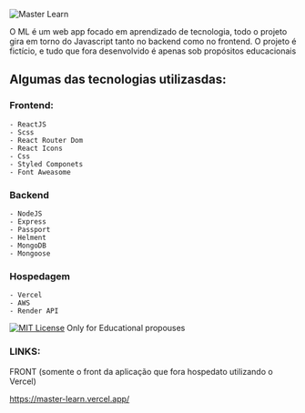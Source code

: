 ![Master Learn](https://github.com/wal-wizard/Master-Learn/assets/82295321/bfa4481f-2f53-49e1-9673-f45d0ba55ecd)


O ML é um web app focado em aprendizado de tecnologia, todo o projeto gira em torno do Javascript tanto no backend como no frontend. 
O projeto é fictício, e tudo que fora desenvolvido é apenas sob propósitos educacionais

## Algumas das tecnologias utilizasdas:

### Frontend:  
    - ReactJS
    - Scss
    - React Router Dom
    - React Icons 
    - Css
    - Styled Componets
    - Font Aweasome
### Backend 
    - NodeJS
    - Express
    - Passport 
    - Helment 
    - MongoDB
    - Mongoose

### Hospedagem
    - Vercel
    - AWS
    - Render API
    

[![MIT License](https://img.shields.io/badge/License-MIT-green.svg)](https://choosealicense.com/licenses/mit/)
Only for Educational propouses


### LINKS:

FRONT (somente o front da aplicação que fora hospedato utilizando o Vercel)

https://master-learn.vercel.app/


